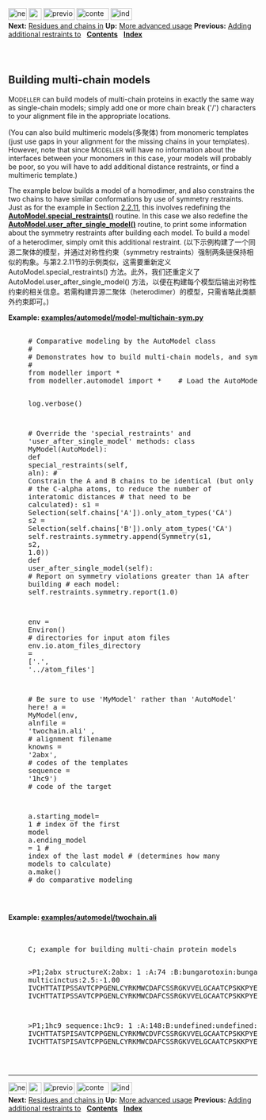<!DOCTYPE html PUBLIC "-//W3C//DTD HTML 4.0 Transitional//EN">
<!--Converted with LaTeX2HTML 2018.2 (Released May 16, 2018) -->
<html><head>
<title>Building multi-chain models</title>
<meta name="description" content="Building multi-chain models">
<meta name="keywords" content="manual">
<meta name="resource-type" content="document">
<meta name="distribution" content="global">

<meta http-equiv="Content-Type" content="text/html; charset=UTF-8">
<meta name="Generator" content="LaTeX2HTML v2018.2">
<meta http-equiv="Content-Style-Type" content="text/css">

<link rel="STYLESHEET" href="Building%20multi-chain%20models_files/manual.css">
<link rel="STYLESHEET" href="Building%20multi-chain%20models_files/pygments.css">

<link rel="next" href="https://salilab.org/modeller/manual/node30.html">
<link rel="previous" href="https://salilab.org/modeller/manual/node28.html">
<link rel="up" href="https://salilab.org/modeller/manual/node17.html">
<link rel="next" href="https://salilab.org/modeller/manual/node30.html">
</head>

<body>

<div class="navigation"><!--Navigation Panel-->
<a name="tex2html1839" href="https://salilab.org/modeller/manual/node30.html">
<img width="37" height="24" align="BOTTOM" border="0" alt="next" src="Building%20multi-chain%20models_files/next.png"></a> 
<a name="tex2html1833" href="https://salilab.org/modeller/manual/node17.html">
<img width="26" height="24" align="BOTTOM" border="0" alt="up" src="Building%20multi-chain%20models_files/up.png"></a> 
<a name="tex2html1827" href="https://salilab.org/modeller/manual/node28.html">
<img width="63" height="24" align="BOTTOM" border="0" alt="previous" src="Building%20multi-chain%20models_files/prev.png"></a> 
<a name="tex2html1835" href="https://salilab.org/modeller/manual/node1.html">
<img width="65" height="24" align="BOTTOM" border="0" alt="contents" src="Building%20multi-chain%20models_files/contents.png"></a> 
<a name="tex2html1837" href="https://salilab.org/modeller/manual/node518.html">
<img width="43" height="24" align="BOTTOM" border="0" alt="index" src="Building%20multi-chain%20models_files/index.png"></a> 
<br>
<b> Next:</b> <a name="tex2html1840" href="https://salilab.org/modeller/manual/node30.html">Residues and chains in</a>
<b> Up:</b> <a name="tex2html1834" href="https://salilab.org/modeller/manual/node17.html">More advanced usage</a>
<b> Previous:</b> <a name="tex2html1828" href="https://salilab.org/modeller/manual/node28.html">Adding additional restraints to</a>
 &nbsp; <b>  <a name="tex2html1836" href="https://salilab.org/modeller/manual/node1.html">Contents</a></b> 
 &nbsp; <b>  <a name="tex2html1838" href="https://salilab.org/modeller/manual/node518.html">Index</a></b> 
<br>
<br></div>
<!--End of Navigation Panel-->

<h2><a name="SECTION007212000000000000000"></a>
<a name="SECTION:model-multichain-sym"></a>
<br>
Building multi-chain models
</h2>

<p>
M<small>ODELLER</small> can build models of multi-chain proteins in exactly the same way
as single-chain models; simply add one or more chain break ('/') characters
to your alignment file in the appropriate locations.

</p><p>
(You can also build multimeric models(多聚体) from monomeric templates (just use gaps
in your alignment for the missing chains in your templates). However, note that
since M<small>ODELLER</small> will have no information about the interfaces between your
monomers in this case, your models will probably be poor, so you will have to
add additional distance restraints, or find a multimeric template.)

</p><p>
The example below builds a model of a homodimer, and also constrains the two
chains to have similar conformations by use of symmetry restraints.
Just as for the example in
Section <a href="https://salilab.org/modeller/manual/node28.html#SECTION:model-addrsr">2.2.11</a>, this involves redefining the
<b><a href="https://salilab.org/modeller/manual/node72.html#CMD:AutoModel.specialrestraints">AutoModel.special_restraints()</a></b><a name="3610"></a> routine. In this case we also redefine
the <b><a href="https://salilab.org/modeller/manual/node75.html#CMD:AutoModel.useraftersinglemodel">AutoModel.user_after_single_model()</a></b><a name="3615"></a> routine, to print some
information about the symmetry restraints after building each model. To build
a model of a heterodimer, simply omit this additional restraint.
(以下示例构建了一个同源二聚体的模型，并通过对称性约束（symmetry restraints）强制两条链保持相似的构象。与第2.2.11节的示例类似，这需要重新定义 AutoModel.special_restraints() 方法。此外，我们还重定义了 AutoModel.user_after_single_model() 方法，以便在构建每个模型后输出对称性约束的相关信息。若需构建异源二聚体（heterodimer）的模型，只需省略此类额外约束即可。)
</p><p>

  </p><dl>
<dt><strong>Example: <a name="tex2html48" href="https://salilab.org/modeller/examples/automodel/model-multichain-sym.py">examples/automodel/model-multichain-sym.py</a></strong></dt>
<dd> <br>  <div class="pygments"><pre><span></span><span class="c1"># Comparative modeling by the AutoModel class</span>
<span class="c1">#</span>
<span class="c1"># Demonstrates how to build multi-chain models, and symmetry restraints</span>
<span class="c1">#</span>
<span class="kn">from</span> <span class="nn">modeller</span> <span class="kn">import</span> <span class="o">*</span>
<span class="kn">from</span> <span class="nn">modeller.automodel</span> <span class="kn">import</span> <span class="o">*</span>    <span class="c1"># Load the AutoModel class</span>

<span class="n">log</span><span class="o">.</span><span class="n">verbose</span><span class="p">()</span>

<span class="c1"># Override the 'special_restraints' and 'user_after_single_model' methods:</span>
<span class="k">class</span> <span class="nc">MyModel</span><span class="p">(</span><span class="n">AutoModel</span><span class="p">):</span>
    <span class="k">def</span> <span class="nf">special_restraints</span><span class="p">(</span><span class="bp">self</span><span class="p">,</span> <span class="n">aln</span><span class="p">):</span>
        <span class="c1"># Constrain the A and B chains to be identical (but only restrain</span>
        <span class="c1"># the C-alpha atoms, to reduce the number of interatomic distances</span>
        <span class="c1"># that need to be calculated):</span>
        <span class="n">s1</span> <span class="o">=</span> <span class="n">Selection</span><span class="p">(</span><span class="bp">self</span><span class="o">.</span><span class="n">chains</span><span class="p">[</span><span class="s1">'A'</span><span class="p">])</span><span class="o">.</span><span class="n">only_atom_types</span><span class="p">(</span><span class="s1">'CA'</span><span class="p">)</span>
        <span class="n">s2</span> <span class="o">=</span> <span class="n">Selection</span><span class="p">(</span><span class="bp">self</span><span class="o">.</span><span class="n">chains</span><span class="p">[</span><span class="s1">'B'</span><span class="p">])</span><span class="o">.</span><span class="n">only_atom_types</span><span class="p">(</span><span class="s1">'CA'</span><span class="p">)</span>
        <span class="bp">self</span><span class="o">.</span><span class="n">restraints</span><span class="o">.</span><span class="n">symmetry</span><span class="o">.</span><span class="n">append</span><span class="p">(</span><span class="n">Symmetry</span><span class="p">(</span><span class="n">s1</span><span class="p">,</span> <span class="n">s2</span><span class="p">,</span> <span class="mf">1.0</span><span class="p">))</span>
    <span class="k">def</span> <span class="nf">user_after_single_model</span><span class="p">(</span><span class="bp">self</span><span class="p">):</span>
        <span class="c1"># Report on symmetry violations greater than 1A after building</span>
        <span class="c1"># each model:</span>
        <span class="bp">self</span><span class="o">.</span><span class="n">restraints</span><span class="o">.</span><span class="n">symmetry</span><span class="o">.</span><span class="n">report</span><span class="p">(</span><span class="mf">1.0</span><span class="p">)</span>

<span class="n">env</span> <span class="o">=</span> <span class="n">Environ</span><span class="p">()</span>
<span class="c1"># directories for input atom files</span>
<span class="n">env</span><span class="o">.</span><span class="n">io</span><span class="o">.</span><span class="n">atom_files_directory</span> <span class="o">=</span> <span class="p">[</span><span class="s1">'.'</span><span class="p">,</span> <span class="s1">'../atom_files'</span><span class="p">]</span>

<span class="c1"># Be sure to use 'MyModel' rather than 'AutoModel' here!</span>
<span class="n">a</span> <span class="o">=</span> <span class="n">MyModel</span><span class="p">(</span><span class="n">env</span><span class="p">,</span>
            <span class="n">alnfile</span>  <span class="o">=</span> <span class="s1">'twochain.ali'</span> <span class="p">,</span>     <span class="c1"># alignment filename</span>
            <span class="n">knowns</span>   <span class="o">=</span> <span class="s1">'2abx'</span><span class="p">,</span>              <span class="c1"># codes of the templates</span>
            <span class="n">sequence</span> <span class="o">=</span> <span class="s1">'1hc9'</span><span class="p">)</span>              <span class="c1"># code of the target</span>

<span class="n">a</span><span class="o">.</span><span class="n">starting_model</span><span class="o">=</span> <span class="mi">1</span>                <span class="c1"># index of the first model</span>
<span class="n">a</span><span class="o">.</span><span class="n">ending_model</span>  <span class="o">=</span> <span class="mi">1</span>                <span class="c1"># index of the last model</span>
                                   <span class="c1"># (determines how many models to calculate)</span>
<span class="n">a</span><span class="o">.</span><span class="n">make</span><span class="p">()</span>                           <span class="c1"># do comparative modeling</span>
</pre></div>
  
</dd>
</dl>  <br>
<p>

</p><dl>
<dt><strong>Example: <a name="tex2html49" href="https://salilab.org/modeller/examples/automodel/twochain.ali">examples/automodel/twochain.ali</a></strong></dt>
<dd> <br>
<br>
<pre class="verbatim">C; example for building multi-chain protein models

&gt;P1;2abx
structureX:2abx:   1 :A:74 :B:bungarotoxin:bungarus multicinctus:2.5:-1.00
IVCHTTATIPSSAVTCPPGENLCYRKMWCDAFCSSRGKVVELGCAATCPSKKPYEEVTCCSTDKCNHPPKRQPG/
IVCHTTATIPSSAVTCPPGENLCYRKMWCDAFCSSRGKVVELGCAATCPSKKPYEEVTCCSTDKCNHPPKRQPG*

&gt;P1;1hc9
sequence:1hc9:   1 :A:148:B:undefined:undefined:-1.00:-1.00
IVCHTTATSPISAVTCPPGENLCYRKMWCDVFCSSRGKVVELGCAATCPSKKPYEEVTCCSTDKCNPHPKQRPG/
IVCHTTATSPISAVTCPPGENLCYRKMWCDAFCSSRGKVVELGCAATCPSKKPYEEVTCCSTDKCNPHPKQRPG*
</pre>
</dd>
</dl>  <br>
<p>

</p><div class="navigation"><hr>
<!--Navigation Panel-->
<a name="tex2html1839" href="https://salilab.org/modeller/manual/node30.html">
<img width="37" height="24" align="BOTTOM" border="0" alt="next" src="Building%20multi-chain%20models_files/next.png"></a> 
<a name="tex2html1833" href="https://salilab.org/modeller/manual/node17.html">
<img width="26" height="24" align="BOTTOM" border="0" alt="up" src="Building%20multi-chain%20models_files/up.png"></a> 
<a name="tex2html1827" href="https://salilab.org/modeller/manual/node28.html">
<img width="63" height="24" align="BOTTOM" border="0" alt="previous" src="Building%20multi-chain%20models_files/prev.png"></a> 
<a name="tex2html1835" href="https://salilab.org/modeller/manual/node1.html">
<img width="65" height="24" align="BOTTOM" border="0" alt="contents" src="Building%20multi-chain%20models_files/contents.png"></a> 
<a name="tex2html1837" href="https://salilab.org/modeller/manual/node518.html">
<img width="43" height="24" align="BOTTOM" border="0" alt="index" src="Building%20multi-chain%20models_files/index.png"></a> 
<br>
<b> Next:</b> <a name="tex2html1840" href="https://salilab.org/modeller/manual/node30.html">Residues and chains in</a>
<b> Up:</b> <a name="tex2html1834" href="https://salilab.org/modeller/manual/node17.html">More advanced usage</a>
<b> Previous:</b> <a name="tex2html1828" href="https://salilab.org/modeller/manual/node28.html">Adding additional restraints to</a>
 &nbsp; <b>  <a name="tex2html1836" href="https://salilab.org/modeller/manual/node1.html">Contents</a></b> 
 &nbsp; <b>  <a name="tex2html1838" href="https://salilab.org/modeller/manual/node518.html">Index</a></b> </div>
<!--End of Navigation Panel-->



</body></html>
